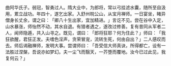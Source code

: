 曲阿华氏子。弱冠，智勇过人。隋大业中，为郎将，常以弓挂滤水囊，随所至自汲用，累立战功。年四十，遂乞出家。入舒州皖公山，从宝月禅师。一日宴坐，睹异僧身长丈余，谓之曰：​「卿八十生出家，宜加精进。​」言讫不见。尝在谷中入定，山水暴涨，师怡然不动，其水自退。有猎者遇之，遂改过修善。复有昔同从军者二人，闻师隐遁，共入山寻之。既见，谓曰：​「郎将狂耶？何为住此？​」师曰：​「我狂欲醒，君狂正发。夫嗜色淫声，贪荣冒宠，流转生死，何由自出？​」二人感叹而去。师后谒融禅师，发明大事。尝谓师曰：​「吾受信大师真诀，所得都亡，设有一法胜过涅槃，吾说亦如梦幻。夫一尘飞而翳天，一芥堕而覆地。汝今已过此见，我复何云？​」